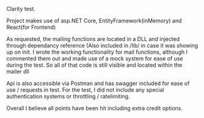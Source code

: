 Clarity test.

Project makes use of asp.NET Core, EntityFramework(inMemory) and React(for Frontend)

As requested, the mailing functions are located in a DLL and injected through dependancy reference (Also included in /lib/ in case it was showing up on init.
I wrote the working functionality for mail functions, although I commented them out and made use of a mock system for ease of use during the test. So all of that code is still visible and located 
within the mailer dll

Api is also accessible via Postman and has swagger included for ease of use / requests in test. For the test, I did not include any special authentication systems or throttling / ratelimiting.

Overall I believe all points have been hit including extra credit options.

